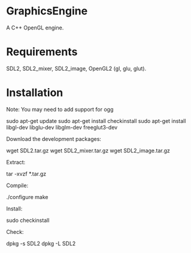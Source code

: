 GraphicsEngine
==============

A C++ OpenGL engine.

# Requirements

  SDL2, SDL2_mixer, SDL2_image, OpenGL2 (gl, glu, glut).

# Installation

  Note: You may need to add support for ogg

  sudo apt-get update
  sudo apt-get install checkinstall
  sudo apt-get install libgl-dev libglu-dev libglm-dev freeglut3-dev

Download the development packages:

  wget SDL2.tar.gz
  wget SDL2_mixer.tar.gz
  wget SDL2_image.tar.gz

Extract:

  tar -xvzf *.tar.gz

Compile:

  ./configure
  make

Install:

  sudo checkinstall

Check:

  dpkg -s SDL2
  dpkg -L SDL2
